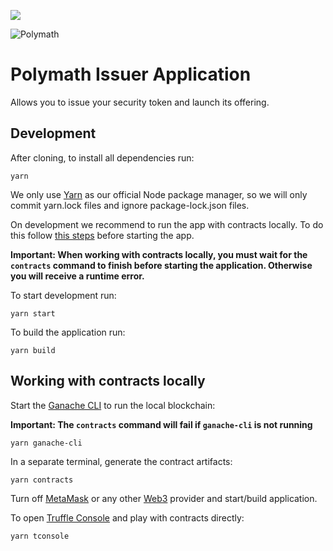 <a href="https://t.me/polymathnetwork"><img src="https://img.shields.io/badge/50k+-telegram-blue.svg" target="_blank"></a>

![Polymath](Polymath.png)

# Polymath Issuer Application

Allows you to issue your security token and launch its offering.


## Development
After cloning, to install all dependencies run:
```
yarn
```

We only use [Yarn](https://yarnpkg.com/en/) as our official Node package manager, so we will only commit yarn.lock files and ignore package-lock.json files.


On development we recommend to run the app with contracts locally. To do
this follow [this steps](#working-with-contracts-locally) before starting the 
app.

**Important: When working with contracts locally, you must wait for the
`contracts` command to finish before starting the application. Otherwise
you will receive a runtime error.**

To start development run:
```
yarn start
```

To build the application run:
```
yarn build
```

## Working with contracts locally

Start the [Ganache CLI](https://github.com/trufflesuite/ganache-cli) to run the local blockchain:

**Important: The `contracts` command will fail if `ganache-cli` is not running**
```
yarn ganache-cli
```

In a separate terminal, generate the contract artifacts:
```
yarn contracts
```

Turn off [MetaMask](https://metamask.io/) or any other [Web3](https://github.com/ethereum/web3.js/) provider and start/build application.

To open [Truffle Console](http://truffleframework.com/docs/getting_started/console) and play with contracts directly:
```
yarn tconsole
```